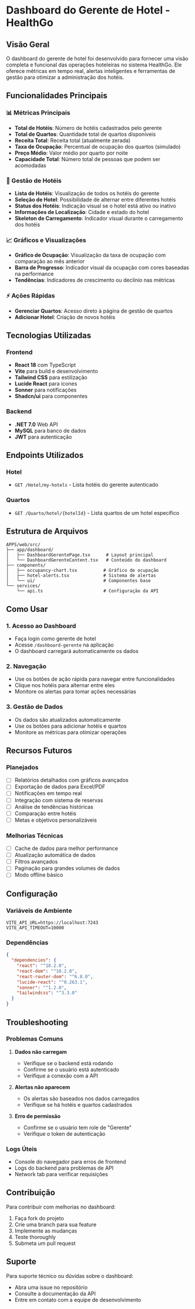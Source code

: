 # Dashboard do Gerente de Hotel - HealthGo

## Visão Geral

O dashboard do gerente de hotel foi desenvolvido para fornecer uma visão completa e funcional das operações hoteleiras no sistema HealthGo. Ele oferece métricas em tempo real, alertas inteligentes e ferramentas de gestão para otimizar a administração dos hotéis.

## Funcionalidades Principais

### 📊 Métricas Principais
- **Total de Hotéis**: Número de hotéis cadastrados pelo gerente
- **Total de Quartos**: Quantidade total de quartos disponíveis
- **Receita Total**: Receita total (atualmente zerada)
- **Taxa de Ocupação**: Percentual de ocupação dos quartos (simulado)
- **Preço Médio**: Valor médio por quarto por noite
- **Capacidade Total**: Número total de pessoas que podem ser acomodadas

### 🏨 Gestão de Hotéis
- **Lista de Hotéis**: Visualização de todos os hotéis do gerente
- **Seleção de Hotel**: Possibilidade de alternar entre diferentes hotéis
- **Status dos Hotéis**: Indicação visual se o hotel está ativo ou inativo
- **Informações de Localização**: Cidade e estado do hotel
- **Skeleton de Carregamento**: Indicador visual durante o carregamento dos hotéis

### 📈 Gráficos e Visualizações
- **Gráfico de Ocupação**: Visualização da taxa de ocupação com comparação ao mês anterior
- **Barra de Progresso**: Indicador visual da ocupação com cores baseadas na performance
- **Tendências**: Indicadores de crescimento ou declínio nas métricas



### ⚡ Ações Rápidas
- **Gerenciar Quartos**: Acesso direto à página de gestão de quartos
- **Adicionar Hotel**: Criação de novos hotéis

## Tecnologias Utilizadas

### Frontend
- **React 18** com TypeScript
- **Vite** para build e desenvolvimento
- **Tailwind CSS** para estilização
- **Lucide React** para ícones
- **Sonner** para notificações
- **Shadcn/ui** para componentes

### Backend
- **.NET 7.0** Web API
- **MySQL** para banco de dados
- **JWT** para autenticação

## Endpoints Utilizados

### Hotel
- `GET /Hotel/my-hotels` - Lista hotéis do gerente autenticado

### Quartos
- `GET /Quarto/hotel/{hotelId}` - Lista quartos de um hotel específico


## Estrutura de Arquivos

```
APPS/web/src/
├── app/dashboard/
│   ├── DashboardGerentePage.tsx      # Layout principal
│   └── DashboardGerenteContent.tsx   # Conteúdo do dashboard
├── components/
│   ├── occupancy-chart.tsx          # Gráfico de ocupação
│   ├── hotel-alerts.tsx             # Sistema de alertas
│   └── ui/                          # Componentes base
└── services/
    └── api.ts                       # Configuração da API
```

## Como Usar

### 1. Acesso ao Dashboard
- Faça login como gerente de hotel
- Acesse `/dashboard-gerente` na aplicação
- O dashboard carregará automaticamente os dados

### 2. Navegação
- Use os botões de ação rápida para navegar entre funcionalidades
- Clique nos hotéis para alternar entre eles
- Monitore os alertas para tomar ações necessárias

### 3. Gestão de Dados
- Os dados são atualizados automaticamente
- Use os botões para adicionar hotéis e quartos
- Monitore as métricas para otimizar operações

## Recursos Futuros

### Planejados
- [ ] Relatórios detalhados com gráficos avançados
- [ ] Exportação de dados para Excel/PDF
- [ ] Notificações em tempo real
- [ ] Integração com sistema de reservas
- [ ] Análise de tendências históricas
- [ ] Comparação entre hotéis
- [ ] Metas e objetivos personalizáveis

### Melhorias Técnicas
- [ ] Cache de dados para melhor performance
- [ ] Atualização automática de dados
- [ ] Filtros avançados
- [ ] Paginação para grandes volumes de dados
- [ ] Modo offline básico

## Configuração

### Variáveis de Ambiente
```env
VITE_API_URL=https://localhost:7243
VITE_API_TIMEOUT=10000
```

### Dependências
```json
{
  "dependencies": {
    "react": "^18.2.0",
    "react-dom": "^18.2.0",
    "react-router-dom": "^6.8.0",
    "lucide-react": "^0.263.1",
    "sonner": "^1.2.0",
    "tailwindcss": "^3.3.0"
  }
}
```

## Troubleshooting

### Problemas Comuns

1. **Dados não carregam**
   - Verifique se o backend está rodando
   - Confirme se o usuário está autenticado
   - Verifique a conexão com a API

2. **Alertas não aparecem**
   - Os alertas são baseados nos dados carregados
   - Verifique se há hotéis e quartos cadastrados

3. **Erro de permissão**
   - Confirme se o usuário tem role de "Gerente"
   - Verifique o token de autenticação

### Logs Úteis
- Console do navegador para erros de frontend
- Logs do backend para problemas de API
- Network tab para verificar requisições

## Contribuição

Para contribuir com melhorias no dashboard:

1. Faça fork do projeto
2. Crie uma branch para sua feature
3. Implemente as mudanças
4. Teste thoroughly
5. Submeta um pull request

## Suporte

Para suporte técnico ou dúvidas sobre o dashboard:
- Abra uma issue no repositório
- Consulte a documentação da API
- Entre em contato com a equipe de desenvolvimento
